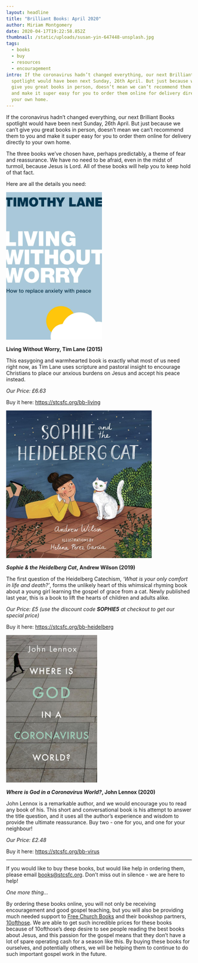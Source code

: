 ```yaml
---
layout: headline
title: "Brilliant Books: April 2020"
author: Miriam Montgomery
date: 2020-04-17T19:22:58.852Z
thumbnail: /static/uploads/susan-yin-647448-unsplash.jpg
tags:
  - books
  - buy
  - resources
  - encouragement
intro: If the coronavirus hadn’t changed everything, our next Brilliant Books
  spotlight would have been next Sunday, 26th April. But just because we can’t
  give you great books in person, doesn’t mean we can’t recommend them to you
  and make it super easy for you to order them online for delivery directly to
  your own home.
---
```

If the coronavirus hadn’t changed everything, our next Brilliant Books spotlight would have been next Sunday, 26th April. But just because we can’t give you great books in person, doesn’t mean we can’t recommend them to you and make it super easy for you to order them online for delivery directly to your own home.

The three books we’ve chosen have, perhaps predictably, a theme of fear and reassurance. We have no need to be afraid, even in the midst of turmoil, because Jesus is Lord. All of these books will help you to keep hold of that fact.

Here are all the details you need:

<img 
class="img-responsive"
style="max-height: 400px; width: auto;margin-right: auto;margin-left: auto;"
src="/static/uploads/living-without-worry.jpg"
alt="Living Without Worry" 
/>

**Living Without Worry, Tim Lane (2015)**

This easygoing and warmhearted book is exactly what most of us need right now, as Tim Lane uses scripture and pastoral insight to encourage Christians to place our anxious burdens on Jesus and accept his peace instead.

*Our Price: £6.63*

Buy it here: <https://stcsfc.org/bb-living> 

<img 
class="img-responsive"
style="max-height: 400px; width: auto;margin-right: auto;margin-left: auto;"
src="/static/uploads/sophie-heidelberg-cat.jpg"
alt="Sophie Heidelberg Cat" 
/>

***Sophie & the Heidelberg Cat*, Andrew Wilson (2019)**

The first question of the Heidelberg Catechism, *‘What is your only comfort in life and death?’*, forms the unlikely heart of this whimsical rhyming book about a young girl learning the gospel of grace from a cat. Newly published last year, this is a book to lift the hearts of children and adults alike.

*Our Price: £5 (use the discount code **SOPHIE5** at checkout to get our special price)*

Buy it here: <https://stcsfc.org/bb-heidelberg>

<img 
class="img-responsive"
style="max-height: 400px; width: auto;margin-right: auto;margin-left: auto;"
src="/static/uploads/where-is-god-coronavirus.jpg"
alt="Where is God coronavirus?" 
/>

***Where is God in a Coronavirus World?*, John Lennox (2020)**

John Lennox is a remarkable author, and we would encourage you to read any book of his. This short and conversational book is his attempt to answer the title question, and it uses all the author’s experience and wisdom to provide the ultimate reassurance. Buy two - one for you, and one for your neighbour!

*Our Price: £2.48*

Buy it here: <https://stcsfc.org/bb-virus> 

<hr>

If you would like to buy these books, but would like help in ordering them, please email books@stcsfc.org. Don’t miss out in silence - we are here to help!

*One more thing...*  

By ordering these books online, you will not only be receiving encouragement and good gospel teaching, but you will also be providing much needed support to [Free Church Books](https://books.freechurch.org) and their bookshop partners, [10ofthose](https://thefree.church/shop). We are able to get such incredible prices for these books because of 10ofthose’s deep desire to see people reading the best books about Jesus, and this passion for the gospel means that they don’t have a lot of spare operating cash for a season like this. By buying these books for ourselves, and potentially others, we will be helping them to continue to do such important gospel work in the future.
